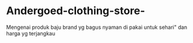 # Andergoed-clothing-store-
Mengenai produk baju brand yg bagus nyaman di pakai untuk sehari" dan harga yg terjangkau 
